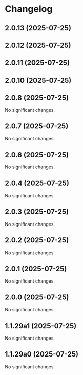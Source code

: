 # Changelog

<!--
   You should *NOT* be adding new change log entries to this file.
   You should create a file in the news directory instead.
   For helpful instructions, please see:
   https://github.com/plone/plone.releaser/blob/master/ADD-A-NEWS-ITEM.rst
-->

<!-- towncrier release notes start -->

## 2.0.13 (2025-07-25)

## 2.0.12 (2025-07-25)

## 2.0.11 (2025-07-25)

## 2.0.10 (2025-07-25)

## 2.0.8 (2025-07-25)

No significant changes.


## 2.0.7 (2025-07-25)

No significant changes.


## 2.0.6 (2025-07-25)

No significant changes.


## 2.0.4 (2025-07-25)

No significant changes.


## 2.0.3 (2025-07-25)

No significant changes.


## 2.0.2 (2025-07-25)

No significant changes.


## 2.0.1 (2025-07-25)

No significant changes.


## 2.0.0 (2025-07-25)

No significant changes.


## 1.1.29a1 (2025-07-25)

No significant changes.


## 1.1.29a0 (2025-07-25)

No significant changes.
